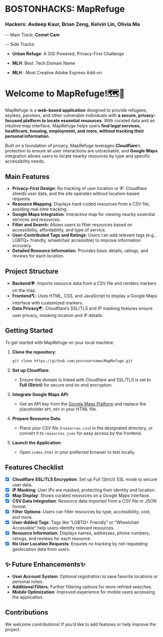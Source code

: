 # BOSTONHACKS: MapRefuge

### Hackers: Avdeep Kaur, Brian Zeng, Kelvin Lin, Olivia Ma

-- Main Track: **Comet Care**

-- Side Tracks:

-  **Urban Refuge**: A GIS-Powered, Privacy-First Challenge

-  **MLH**: Best .Tech Domain Name

-  **MLH** : Most Creative Adobe Express Add-on

# Welcome to MapRefuge!🗺️📌

MapRefuge is a **web-based application** designed to provide refugees, asylees, parolees, and other vulnerable individuals with **a secure, privacy-focused platform to locate essential resources**. With curated data and an intuitive map interface, MapRefuge helps users **find legal services, healthcare, housing, employment, and more, without tracking their personal information**.

Built on a foundation of privacy, MapRefuge leverages **Cloudflare**’s protection to ensure all user interactions are untrackable, and **Google Maps** integration allows users to locate nearby resources by type and specific accessibility needs.

## Main Features

-   **Privacy-First Design**: No tracking of user location or IP. Cloudflare shields user data, and the site operates without location-based requests.
-   **Resource Mapping**: Displays hard-coded resources from a CSV file, avoiding real-time tracking.
-   **Google Maps Integration**: Interactive map for viewing nearby essential services and resources.
-   **Filter and Search**: Allows users to filter resources based on accessibility, affordability, and type of service.
-   **User-Contributed Tags and Ratings**: Users can add relevant tags (e.g., LGBTQ+ friendly, wheelchair accessible) to improve information accuracy.
-   **Detailed Resource Information**: Provides basic details, ratings, and reviews for each location.

## Project Structure

- **Backend**🌍: Imports resource data from a CSV file and renders markers on the map.
-   **Frontend**🌎: Uses HTML, CSS, and JavaScript to display a Google Maps interface with customized markers.
-   **Data Privacy**🌏: Cloudflare’s SSL/TLS and IP masking features ensure user privacy, masking location and IP details.


## Getting Started

To get started with MapRefuge on your local machine:

1. **Clone the repository**:
   ```bash
   git clone https://github.com/yourusername/MapRefuge.git
   ```
2. **Set up Cloudflare**:
   - Ensure the domain is linked with Cloudflare and SSL/TLS is set to **Full (Strict)** for secure end-to-end encryption.

3. **Integrate Google Maps API**:
   - Get an API key from the [Google Maps Platform](https://cloud.google.com/maps-platform/) and replace the placeholder `API_KEY` in your HTML file.

4. **Prepare Resource Data**:
   - Place your CSV file (`resources.csv`) in the designated directory, or convert it to `resources.json` for easy access by the frontend.

5. **Launch the Application**:
   - Open `index.html` in your preferred browser to test locally.

## Features Checklist 

- [x] **Cloudflare SSL/TLS Encryption**: Set up Full (Strict) SSL mode to secure user data.
- [x] **IP Masking**: User IPs are masked, protecting their identity and location.
- [x] **Map Display**: Shows curated resources on a Google Maps interface.
- [x] **CSV Data Integration**: Resource data imported from a CSV file or JSON format.
- [x] **Filter Options**: Users can filter resources by type, accessibility, cost, and more.
- [x] **User-Added Tags**: Tags like “LGBTQ+ Friendly” or “Wheelchair Accessible” help users identify relevant resources.
- [x] **Resource Information**: Displays names, addresses, phone numbers, ratings, and reviews for each resource.
- [x] **No User Location Requests**: Ensures no tracking by not requesting geolocation data from users.

## ✨ Future Enhancements✨

- **User Account System**: Optional registration to save favorite locations or personal notes.
- **Additional Filters**: Further filtering options for more refined searches.
- **Mobile Optimization**: Improved experience for mobile users accessing the application.

## Contributions

We welcome contributions! If you’d like to add features or help improve the project.